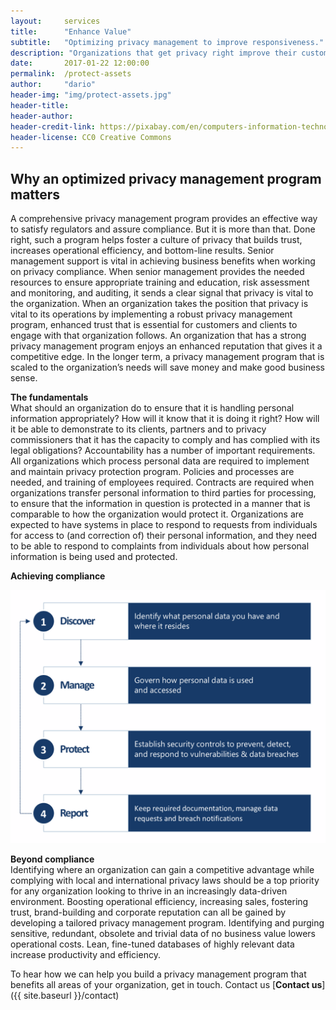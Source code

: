 ```yaml
---
layout:     services
title:      "Enhance Value"
subtitle:   "Optimizing privacy management to improve responsiveness."
description: "Organizations that get privacy right improve their customer relationships, operational efficiency, and bottom-line results."
date:       2017-01-22 12:00:00
permalink:  /protect-assets
author:     "dario"
header-img: "img/protect-assets.jpg"
header-title:
header-author:
header-credit-link: https://pixabay.com/en/computers-information-technology-2652997/
header-license: CC0 Creative Commons
---
```


## Why an optimized privacy management program matters
A comprehensive privacy management program provides an effective way to satisfy regulators and assure compliance. But it is more than that. Done right, such a program helps foster a culture of privacy that builds trust, increases operational efficiency, and bottom-line results. Senior management support is vital in achieving business benefits when working on privacy compliance. When senior management provides the needed resources to ensure appropriate training and education, risk assessment and monitoring, and auditing, it sends a clear signal that privacy is vital to the organization. When an organization takes the position that privacy is vital to its operations by implementing a robust privacy management program, enhanced trust that is essential for customers and clients to engage with that organization follows. An organization that has a strong privacy management program enjoys an enhanced reputation that gives it a competitive edge. In the longer term, a privacy management program that is scaled to the organization’s needs will save money and make good business sense.

**The fundamentals**  
What should an organization do to ensure that it is handling personal information appropriately? How will it know that it is doing it right? How will it be able to demonstrate to its clients, partners and to privacy commissioners that it has the capacity to comply and has complied with its legal obligations?
Accountability has a number of important requirements. All organizations which process personal data are required to implement and maintain privacy protection program. Policies and processes are needed, and training of employees required. Contracts are required when organizations transfer personal information to third parties for processing, to ensure that the information in question is protected in a manner that is comparable to how the organization would protect it. Organizations are expected to have systems in place to respond to requests from individuals for access to (and correction of) their personal information, and they need to be able to respond to complaints from individuals about how personal information is being used and protected.

**Achieving compliance**

![4 step compliance methodology](/img/compliance4stepmethodology.png)

**Beyond compliance**  
Identifying where an organization can gain a competitive advantage while complying with local and international privacy laws should be a top priority for any organization looking to thrive in an increasingly data-driven environment. Boosting operational efficiency, increasing sales, fostering trust, brand-building and corporate reputation can all be gained by developing a tailored privacy management program. Identifying and purging sensitive, redundant, obsolete and trivial data of no business value lowers operational costs. Lean, fine-tuned databases of highly relevant data increase productivity and efficiency. 

To hear how we can help you build a privacy management program that benefits all areas of your organization, get in touch. Contact us [**Contact us**]({{ site.baseurl }}/contact)
